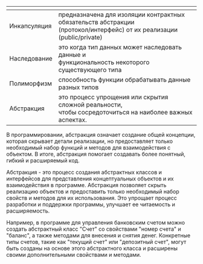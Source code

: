 <table>
<thead>
<tr>
<th></th>
<th></th>
</tr>
</thead>
<tbody>
<tr>
<td>Инкапсуляция</td>
<td>предназначена для изоляции контрактных обязательств абстракции<br>(протокол/интерфейс) от их реализации (public/private)</td>
</tr>
<tr>
<td>Наследование</td>
<td>это когда тип данных может наследовать данные и<br>функциональность некоторого существующего типа</td>
</tr>
<tr>
<td>Полиморфизм</td>
<td>способность функции обрабатывать данные разных типов</td>
</tr>
<tr>
<td>Абстракция</td>
<td>это процесс упрощения или скрытия сложной реальности,<br>чтобы сосредоточиться на наиболее важных аспектах.</td>
</tr>
</tbody>
</table>
<p>В программировании, абстракция означает создание общей концепции, которая скрывает детали реализации, 
но предоставляет только необходимый набор функций и методов для взаимодействия с объектом. 
В итоге, абстракция помогает создавать более понятный, гибкий и расширяемый код.</p>
<p>Абстракция - это процесс создания абстрактных классов и интерфейсов для представления концептуальных объектов и их взаимодействия в программе. 
Абстракция позволяет скрыть реализацию объектов и предоставить только необходимый набор свойств и методов для их использования. 
Это упрощает процесс разработки и поддержки программы, улучшает ее читаемость и расширяемость.</p>
<p>Например, в программе для управления банковским счетом можно создать абстрактный класс "Счет" со свойствами "номер счета" и "баланс", 
а также методами для внесения и снятия денег. 
Конкретные типы счетов, такие как "текущий счет" или "депозитный счет", могут быть созданы на основе этого абстрактного класса 
и расширены своими дополнительными свойствами и методами.</p>
